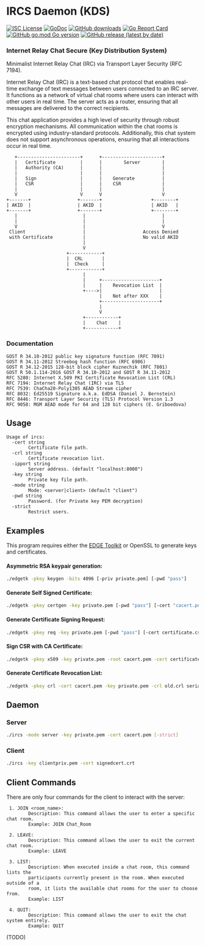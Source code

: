 # IRCS Daemon (KDS)
[![ISC License](http://img.shields.io/badge/license-ISC-blue.svg)](https://github.com/pedroalbanese/ircs/blob/master/LICENSE.md) 
[![GoDoc](https://godoc.org/github.com/pedroalbanese/ircs?status.png)](http://godoc.org/github.com/pedroalbanese/ircs)
[![GitHub downloads](https://img.shields.io/github/downloads/pedroalbanese/ircs/total.svg?logo=github&logoColor=white)](https://github.com/pedroalbanese/ircs/releases)
[![Go Report Card](https://goreportcard.com/badge/github.com/pedroalbanese/ircs)](https://goreportcard.com/report/github.com/pedroalbanese/ircs)
[![GitHub go.mod Go version](https://img.shields.io/github/go-mod/go-version/pedroalbanese/ircs)](https://golang.org)
[![GitHub release (latest by date)](https://img.shields.io/github/v/release/pedroalbanese/ircs)](https://github.com/pedroalbanese/ircs/releases)
### Internet Relay Chat Secure (Key Distribution System)
Minimalist Internet Relay Chat (IRC) via Transport Layer Security (RFC 7194).

Internet Relay Chat (IRC) is a text-based chat protocol that enables real-time exchange of text messages between users connected to an IRC server. It functions as a network of virtual chat rooms where users can interact with other users in real time. The server acts as a router, ensuring that all messages are delivered to the correct recipients.

This chat application provides a high level of security through robust encryption mechanisms. All communication within the chat rooms is encrypted using industry-standard protocols. Additionally, this chat system does not support asynchronous operations, ensuring that all interactions occur in real time.

```
   +-----------------------+      +----------------------+
   |   Certificate         |      |        Server        |
   |   Authority (CA)      |      |                      |
   |                       |      |                      |
   |   Sign                |      |    Generate          |
   |   CSR                 |      |    CSR               |
   |                       |      |                      |
   V                       V      V                      V
+-------+                 +-------+                  +--------+
| AKID  |                 | AKID  |                  | AKID   |
+-------+                 +-------+                  +--------+
   |                        |                            |
   |                        |                            |
   V                        |                            V
 Client                     |                     Access Denied
 with Certificate           |                     No valid AKID
                            |
                            V
                      +------------+
                      |  CRL       |
                      |  Check     |
                      +------------+
                            |
                            |     +---------------------+
                            |     |    Revocation List  |
                            +---->|                     |
                                  |    Not after XXX    |
                                  +---------------------+
                                  |
                                  V
                            +------------+
                            |    Chat    |
                            +------------+
```

### Documentation
```
GOST R 34.10-2012 public key signature function (RFC 7091)
GOST R 34.11-2012 Streebog hash function (RFC 6986)
GOST R 34.12-2015 128-bit block cipher Kuznechik (RFC 7801)
GOST R 50.1.114-2016 GOST R 34.10-2012 and GOST R 34.11-2012 
RFC 5280: Internet X.509 PKI Certificate Revocation List (CRL)
RFC 7194: Internet Relay Chat (IRC) via TLS
RFC 7539: ChaCha20-Poly1305 AEAD Stream cipher
RFC 8032: Ed25519 Signature a.k.a. EdDSA (Daniel J. Bernstein)
RFC 8446: Transport Layer Security (TLS) Protocol Version 1.3
RFC 9058: MGM AEAD mode for 64 and 128 bit ciphers (E. Griboedova)
```

## Usage
```
Usage of ircs:
  -cert string
        Certificate file path.
  -crl string
        Certificate revocation list.
  -ipport string
        Server address. (default "localhost:8000")
  -key string
        Private key file path.
  -mode string
        Mode: <server|client> (default "client")
  -pwd string
        Password. (for Private key PEM decryption)
  -strict
        Restrict users.
```

## Examples
This program requires either the [EDGE Toolkit](https://github.com/pedroalbanese/edgetk) or OpenSSL to generate keys and certificates.

#### Asymmetric RSA keypair generation:
```sh
./edgetk -pkey keygen -bits 4096 [-priv private.pem] [-pwd "pass"]
```
#### Generate Self Signed Certificate:
```sh
./edgetk -pkey certgen -key private.pem [-pwd "pass"] [-cert "cacert.pem"]
```
#### Generate Certificate Signing Request:
```sh
./edgetk -pkey req -key private.pem [-pwd "pass"] [-cert certificate.csr]
```
#### Sign CSR with CA Certificate:
```sh
./edgetk -pkey x509 -key private.pem -root cacert.pem -cert certificate.csr > signedcert.crt
```
#### Generate Certificate Revocation List:
```sh
./edgetk -pkey crl -cert cacert.pem -key private.pem -crl old.crl serials.txt > NewCRL.crl
```
## Daemon
### Server
```sh
./ircs -mode server -key private.pem -cert cacert.pem [-strict]
```
### Client
```sh
./ircs -key clientpriv.pem -cert signedcert.crt
```

## Client Commands
There are only four commands for the client to interact with the server:
```
 1. JOIN <room_name>:
        Description: This command allows the user to enter a specific chat room.
        Example: JOIN Chat_Room

 2. LEAVE:
        Description: This command allows the user to exit the current chat room.
        Example: LEAVE

 3. LIST:
        Description: When executed inside a chat room, this command lists the 
        participants currently present in the room. When executed outside of a 
        room, it lists the available chat rooms for the user to choose from.
        Example: LIST

 4. QUIT:
        Description: This command allows the user to exit the chat system entirely.
        Example: QUIT
```

(TODO)
